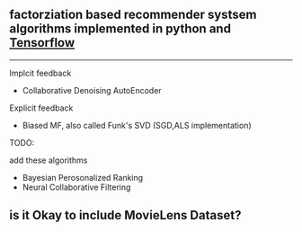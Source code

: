 ## factorziation based recommender systsem algorithms implemented in python and [Tensorflow](http://tensorflow.org) 
---
Implcit feedback

- Collaborative Denoising AutoEncoder

Explicit feedback
- Biased MF, also called Funk's SVD (SGD,ALS implementation)

TODO:

add these algorithms
- Bayesian Perosonalized Ranking
- Neural Collaborative Filtering


is it Okay to include MovieLens Dataset?
---
